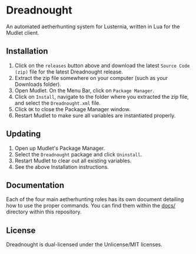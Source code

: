 Dreadnought
===========

An automated aetherhunting system for Lusternia, written in Lua for the Mudlet client.

Installation
----------

1. Click on the `releases` button above and download the latest `Source Code (zip)` file for the latest Dreadnought release.
2. Extract the zip file somewhere on your computer (such as your Downloads folder).
3. Open Mudlet. On the Menu Bar, click on `Package Manager`.
4. Click on `Install`, navigate to the folder where you extracted the zip file, and select the `Dreadnought.xml` file.
5. Click `OK` to close the Package Manager window.
6. Restart Mudlet to make sure all variables are instantiated properly.

Updating
--------

1. Open up Mudlet's Package Manager.
2. Select the `Dreadnought` package and click `Uninstall`.
3. Restart Mudlet to clear out all existing variables.
4. See the above Installation instructions.

Documentation
-------------

Each of the four main aetherhunting roles has its own document detailing how to use the proper commands. You can find them within the [docs/](./docs/) directory within this repository.

License
-------

Dreadnought is dual-licensed under the Unlicense/MIT licenses.